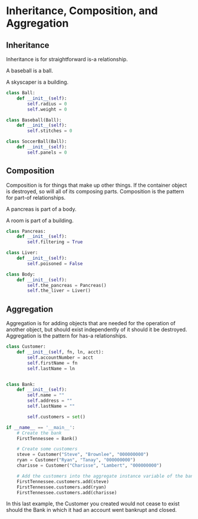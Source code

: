 <!-- TODO: Node it -->
# Inheritance, Composition, and Aggregation

## Inheritance

Inheritance is for straightforward is-a relationship.

A baseball is a ball.

A skyscaper is a building.

```python
class Ball:
    def __init__(self):
        self.radius = 0
        self.weight = 0

class Baseball(Ball):
    def __init__(self):
        self.stitches = 0

class SoccerBall(Ball):
    def __init__(self):
        self.panels = 0
```

## Composition

Composition is for things that make up other things. If the container object is destroyed, so will all of its composing parts. Composition is the pattern for part-of relationships.

A pancreas is part of a body.

A room is part of a building.

```python
class Pancreas:
    def __init__(self):
        self.filtering = True

class Liver:
    def __init__(self):
        self.poisoned = False

class Body:
    def __init__(self):
        self.the_pancreas = Pancreas()
        self.the_liver = Liver()
```

## Aggregation

Aggregation is for adding objects that are needed for the operation of another object, but should exist independently of it should it be destroyed. Aggregation is the pattern for has-a relationships.

```python
class Customer:
    def __init__(self, fn, ln, acct):
        self.accountNumber = acct
        self.firstName = fn
        self.lastName = ln


class Bank:
    def __init__(self):
        self.name = ""
        self.address = ""
        self.lastName = ""

        self.customers = set()

if __name__ == '__main__':
    # Create the bank
    FirstTennessee = Bank()

    # Create some customers
    steve = Customer("Steve", "Brownlee", "000000000")
    ryan = Customer("Ryan", "Tanay", "000000000")
    charisse = Customer("Charisse", "Lambert", "000000000")

    # Add the customers into the aggregate instance variable of the bank
    FirstTennessee.customers.add(steve)
    FirstTennessee.customers.add(ryan)
    FirstTennessee.customers.add(charisse)

```

In this last example, the Customer you created would not cease to exist should the Bank in which it had an account went bankrupt and closed.





